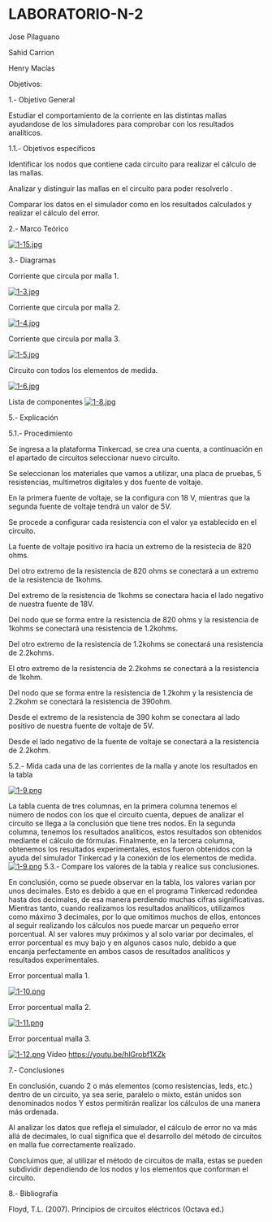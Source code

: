 # LABORATORIO-N-2
Jose Pilaguano

Sahid Carrion

Henry Macías

Objetivos:

1.- Objetivo General

Estudiar el comportamiento de la corriente en las distintas mallas ayudandose de los simuladores para comprobar con los resultados analíticos.

1.1.- Objetivos específicos

Identificar los nodos que contiene cada circuito para realizar el cálculo de las mallas.

Analizar y distinguir las mallas en el circuito para poder resolverlo .

Comparar los datos en el simulador como en los resultados calculados y realizar el cálculo del error.

2.- Marco Teórico

[![1-15.jpg](https://i.postimg.cc/WbxHgM2Q/1-15.jpg)](https://postimg.cc/vcLhdxxz)

3.- Diagramas

Corriente que circula por malla 1.

[![1-3.jpg](https://i.postimg.cc/Kv1W19yP/1-3.jpg)](https://postimg.cc/bsjgM9rr)

Corriente que circula por malla 2.

[![1-4.jpg](https://i.postimg.cc/dQHXQbgQ/1-4.jpg)](https://postimg.cc/XX5xQzVt)

Corriente que circula por malla 3.

[![1-5.jpg](https://i.postimg.cc/NFSPmX2C/1-5.jpg)](https://postimg.cc/hQ8rqfrV)

Circuito con todos los elementos de medida.

[![1-6.jpg](https://i.postimg.cc/G3jc1mn0/1-6.jpg)](https://postimg.cc/0rbgYxNZ)

Lista de componentes
[![1-8.jpg](https://i.postimg.cc/hPycfZGp/1-8.jpg)](https://postimg.cc/F7L26Z3L)

5.- Explicación

5.1.- Procedimiento

Se ingresa a la plataforma Tinkercad, se crea una cuenta, a continuación en el apartado de circuitos seleccionar nuevo circuito.

Se seleccionan los materiales que vamos a utilizar, una placa de pruebas, 5 resistencias, multimetros digitales y dos fuente de voltaje.

En la primera fuente de voltaje, se la configura con 18 V, mientras que la segunda fuente de voltaje tendrá un valor de 5V.

Se procede a configurar cada resistencia con el valor ya establecido en el circuito.

La fuente de voltaje positivo ira hacia un extremo de la resistecia de 820 ohms.

Del otro extremo de la resistencia de 820 ohms se conectará a un extremo de la resistencia de 1kohms.

Del extremo de la resistencia de 1kohms se conectara hacia el lado negativo de nuestra fuente de 18V.

Del nodo que se forma entre la resistencia de 820 ohms y la resistencia de 1kohms se conectará una resistencia de 1.2kohms.

Del otro extremo de la resistencia de 1.2kohms se conectará una resistencia de 2.2kohms.

El otro extremo de la resistencia de 2.2kohms se conectará a la resistencia de 1kohm.

Del nodo que se forma entre la resistencia de 1.2kohm y la resistencia de 2.2kohm se conectará la resistencia de 390ohm.

Desde el extremo de la resistencia de 390 kohm se conectara al lado positivo de nuestra fuente de voltaje de 5V.

Desde el lado negativo de la fuente de voltaje se conectará a la resistencia de 2.2kohm.

5.2.- Mida cada una de las corrientes de la malla y anote los resultados en la tabla

[![1-9.png](https://i.postimg.cc/fyQj7vTP/1-9.png)](https://postimg.cc/hzMdcTm8)

La tabla cuenta de tres columnas, en la primera columna tenemos el número de nodos con los que el circuito cuenta, depues de analizar el circuito se llega a la conclusión que tiene tres nodos. En la segunda columna, tenemos los resultados analíticos, estos resultados son obtenidos mediante el cálculo de fórmulas. Finalmente, en la tercera columna, obtenemos los resultados experimentales, estos fueron obtenidos con la ayuda del simulador Tinkercad y la conexión de los elementos de medida. 
[![1-9.png](https://i.postimg.cc/fyQj7vTP/1-9.png)](https://postimg.cc/hzMdcTm8)
5.3.- Compare los valores de la tabla y realice sus conclusiones.

En conclusión, como se puede observar en la tabla, los valores varian por unos decimales. Esto es debido a que en el programa Tinkercad redondea hasta dos decimales, de esa manera perdiendo muchas cifras significativas. Mientras tanto, cuando realizamos los resultados analíticos, utilizamos como máximo 3 decimales, por lo que omitimos muchos de ellos, entonces al seguir realizando los cálculos nos puede marcar un pequeño error porcentual. Al ser valores muy próximos y al solo variar por decimales, el error porcentual es muy bajo y en algunos casos nulo, debido a que encanja perfectamente en ambos casos de resultados analíticos y resultados experimentales.

Error porcentual malla 1.

[![1-10.png](https://i.postimg.cc/4NfPdBKL/1-10.png)](https://postimg.cc/Z0QpsPxp)

Error porcentual malla 2.

[![1-11.png](https://i.postimg.cc/C5y2XDmy/1-11.png)](https://postimg.cc/mzwVFPvV)

Error porcentual malla 3.

[![1-12.png](https://i.postimg.cc/V6XgShBT/1-12.png)](https://postimg.cc/zbXK60QS)
Vídeo
https://youtu.be/hlGrobf1XZk

7.- Conclusiones

En conclusión, cuando 2 o más elementos (como resistencias, leds, etc.) dentro de un circuito, ya sea serie, paralelo o mixto, están unidos son denominados nodos Y estos permitirán realizar los cálculos de una manera más ordenada.

Al analizar los datos que refleja el simulador, el cálculo de error no va más allá de decimales, lo cual significa que el desarrollo del método de circuitos en malla fue correctamente realizado.

Concluimos que, al utilizar el método de circuitos de malla, estas se pueden subdividir dependiendo de los nodos y los elementos que conforman el circuito.

8.- Bibliografía

Floyd, T.L. (2007). Principios de circuitos eléctricos (Octava ed.)
